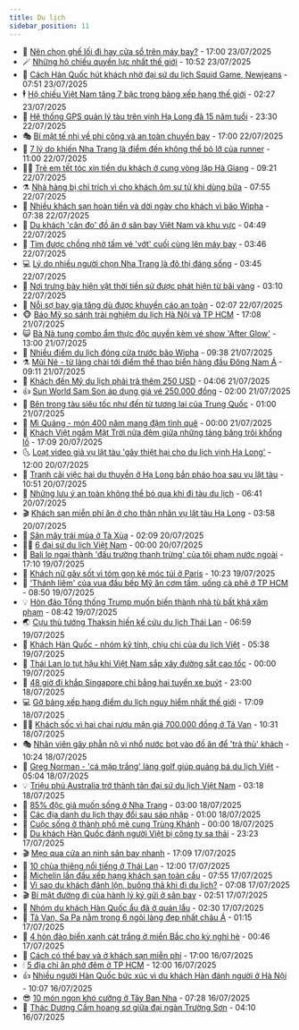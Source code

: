 ```yaml
---
title: Du lịch
sidebar_position: 11
---
```


<!-- vnexpress-du-lich:START -->
- 💂 [Nên chọn ghế lối đi hay cửa sổ trên máy bay?](https://vnexpress.net/nen-chon-ghe-loi-di-hay-cua-so-tren-may-bay-4917736.html) - 17:00 23/07/2025
- 🪄 [Những hộ chiếu quyền lực nhất thế giới](https://vnexpress.net/nhung-ho-chieu-quyen-luc-nhat-the-gioi-4917830.html) - 10:52 23/07/2025
- 🦅 [Cách Hàn Quốc hút khách nhờ đại sứ du lịch Squid Game, Newjeans](https://vnexpress.net/cach-han-quoc-hut-khach-nho-dai-su-du-lich-squid-game-newjeans-4917603.html) - 07:51 23/07/2025
- 🕴 [Hộ chiếu Việt Nam tăng 7 bậc trong bảng xếp hạng thế giới](https://vnexpress.net/ho-chieu-viet-nam-tang-7-bac-trong-bang-xep-hang-the-gioi-4917744.html) - 02:27 23/07/2025
- 👀 [Hệ thống GPS quản lý tàu trên vịnh Hạ Long đã 15 năm tuổi](https://vnexpress.net/he-thong-gps-quan-ly-tau-tren-vinh-ha-long-da-15-nam-tuoi-4917566.html) - 23:30 22/07/2025
- 🎭 [Bí mật tế nhị về phi công và an toàn chuyến bay](https://vnexpress.net/bi-mat-te-nhi-ve-phi-cong-va-an-toan-chuyen-bay-4915316.html) - 17:00 22/07/2025
- 🦒 [7 lý do khiến Nha Trang là điểm đến không thể bỏ lỡ của runner](https://vnexpress.net/7-ly-do-khien-nha-trang-la-diem-den-khong-the-bo-lo-cua-runner-4915070.html) - 11:00 22/07/2025
- 👨‍🏫 [Trẻ em tết tóc xin tiền du khách ở cung vòng lặp Hà Giang](https://vnexpress.net/tre-em-tet-toc-xin-tien-du-khach-o-cung-vong-lap-ha-giang-4917078.html) - 09:21 22/07/2025
- ⚗️ [Nhà hàng bị chỉ trích vì cho khách ôm sư tử khi dùng bữa](https://vnexpress.net/nha-hang-bi-chi-trich-vi-cho-khach-om-su-tu-khi-dung-bua-4917343.html) - 07:55 22/07/2025
- 🥸 [Nhiều khách sạn hoàn tiền và dời ngày cho khách vì bão Wipha](https://vnexpress.net/nhieu-khach-san-hoan-tien-va-doi-ngay-cho-khach-vi-bao-wipha-4917055.html) - 07:38 22/07/2025
- 🤠 [Du khách &#39;cân đo&#39; đồ ăn ở sân bay Việt Nam và khu vực](https://vnexpress.net/du-khach-can-do-do-an-o-san-bay-viet-nam-va-khu-vuc-4917061.html) - 04:49 22/07/2025
- 🚀 [Tìm được chồng nhờ tấm vé &#39;vớt&#39; cuối cùng lên máy bay](https://vnexpress.net/tim-duoc-chong-nho-tam-ve-vot-cuoi-cung-len-may-bay-4917259.html) - 03:46 22/07/2025
- 💻 [Lý do nhiều người chọn Nha Trang là đô thị đáng sống](https://vnexpress.net/ly-do-nhieu-nguoi-chon-nha-trang-la-do-thi-dang-song-4917277.html) - 03:45 22/07/2025
- 💼 [Nơi trưng bày hiện vật thời tiền sử được phát hiện từ bãi vàng](https://vnexpress.net/noi-trung-bay-hien-vat-thoi-tien-su-duoc-phat-hien-tu-bai-vang-4916846.html) - 03:10 22/07/2025
- 🤡 [Nỗi sợ bay gia tăng dù được khuyến cáo an toàn](https://vnexpress.net/noi-so-bay-gia-tang-du-duoc-khuyen-cao-an-toan-4917103.html) - 02:07 22/07/2025
- 🐵 [Báo Mỹ so sánh trải nghiệm du lịch Hà Nội và TP HCM](https://vnexpress.net/bao-my-so-sanh-trai-nghiem-du-lich-ha-noi-va-tp-hcm-4916281.html) - 17:08 21/07/2025
- 😺 [Bà Nà tung combo ẩm thực độc quyền kèm vé show &#39;After Glow&#39;](https://vnexpress.net/ba-na-tung-combo-am-thuc-doc-quyen-kem-ve-show-after-glow-4917023.html) - 13:00 21/07/2025
- 🌈 [Nhiều điểm du lịch đóng cửa trước bão Wipha](https://vnexpress.net/nhieu-diem-du-lich-dong-cua-truoc-bao-wipha-4916988.html) - 09:38 21/07/2025
- ⚗️ [Mũi Né - từ làng chài tới điểm thể thao biển hàng đầu Đông Nam Á](https://vnexpress.net/mui-ne-tu-lang-chai-toi-diem-the-thao-bien-hang-dau-dong-nam-a-4916888.html) - 09:11 21/07/2025
- 👀 [Khách đến Mỹ du lịch phải trả thêm 250 USD](https://vnexpress.net/khach-den-my-du-lich-phai-tra-them-250-usd-4916744.html) - 04:06 21/07/2025
- 👍 [Sun World Sam Son áp dụng giá vé 250.000 đồng](https://vnexpress.net/sun-world-sam-son-ap-dung-gia-ve-250-000-dong-4916432.html) - 02:00 21/07/2025
- 💄 [Bên trong tàu siêu tốc như đến từ tương lai của Trung Quốc](https://vnexpress.net/ben-trong-tau-sieu-toc-nhu-den-tu-tuong-lai-cua-trung-quoc-4915820.html) - 01:00 21/07/2025
- 🥷 [Mì Quảng - món 400 năm mang đậm tình quê](https://vnexpress.net/mi-quang-mon-400-nam-mang-dam-tinh-que-4915556.html) - 00:00 21/07/2025
- 📝 [Khách Việt ngắm Mặt Trời nửa đêm giữa những tảng băng trôi khổng lồ](https://vnexpress.net/khach-viet-ngam-mat-troi-nua-dem-giua-nhung-tang-bang-troi-khong-lo-4915945.html) - 17:09 20/07/2025
- 🌜 [Loạt video giả vụ lật tàu &#39;gây thiệt hại cho du lịch vịnh Hạ Long&#39;](https://vnexpress.net/loat-video-gia-vu-lat-tau-gay-thiet-hai-cho-du-lich-vinh-ha-long-4916602.html) - 12:00 20/07/2025
- 📝 [Tranh cãi việc hai du thuyền ở Hạ Long bắn pháo hoa sau vụ lật tàu](https://vnexpress.net/tranh-cai-viec-hai-du-thuyen-o-ha-long-ban-phao-hoa-sau-vu-lat-tau-4916600.html) - 10:51 20/07/2025
- 🧰 [Những lưu ý an toàn không thể bỏ qua khi đi tàu du lịch](https://vnexpress.net/nhung-luu-y-an-toan-khong-the-bo-qua-khi-di-tau-du-lich-4916506.html) - 06:41 20/07/2025
- 🎬 [Khách sạn miễn phí ăn ở cho thân nhân vụ lật tàu Hạ Long](https://vnexpress.net/khach-san-mien-phi-an-o-cho-than-nhan-vu-lat-tau-ha-long-4916526.html) - 03:58 20/07/2025
- 🧐 [Săn mây trái mùa ở Tà Xùa](https://vnexpress.net/san-may-trai-mua-o-ta-xua-4915456.html) - 02:09 20/07/2025
- 👨‍🏫 [6 đại sứ du lịch Việt Nam](https://vnexpress.net/6-dai-su-du-lich-viet-nam-4915971.html) - 00:00 20/07/2025
- 🦣 [Bali lo ngại thành &#39;đấu trường thanh trừng&#39; của tội phạm nước ngoài](https://vnexpress.net/bali-lo-ngai-thanh-dau-truong-thanh-trung-cua-toi-pham-nuoc-ngoai-4916323.html) - 17:10 19/07/2025
- 🌋 [Khách nữ gây sốt vì tóm gọn kẻ móc túi ở Paris](https://vnexpress.net/khach-nu-gay-sot-vi-tom-gon-ke-moc-tui-o-paris-4916382.html) - 10:23 19/07/2025
- 🦄 [&#39;Thánh liêm&#39; của vua đầu bếp Mỹ ăn cơm tấm, uống cà phê ở TP HCM](https://vnexpress.net/thanh-liem-cua-vua-dau-bep-my-an-com-tam-uong-ca-phe-o-tp-hcm-4915434.html) - 08:50 19/07/2025
- 💡 [Hòn đảo Tổng thống Trump muốn biến thành nhà tù bất khả xâm phạm](https://vnexpress.net/hon-dao-tong-thong-trump-muon-bien-thanh-nha-tu-bat-kha-xam-pham-4916304.html) - 08:42 19/07/2025
- 🌏 [Cựu thủ tướng Thaksin hiến kế cứu du lịch Thái Lan](https://vnexpress.net/cuu-thu-tuong-thaksin-hien-ke-cuu-du-lich-thai-lan-4916293.html) - 06:59 19/07/2025
- 💂 [Khách Hàn Quốc - nhóm kỹ tính, chịu chi của du lịch Việt](https://vnexpress.net/khach-han-quoc-nhom-ky-tinh-chiu-chi-cua-du-lich-viet-4916053.html) - 05:38 19/07/2025
- 🤩 [Thái Lan lo tụt hậu khi Việt Nam sắp xây đường sắt cao tốc](https://vnexpress.net/thai-lan-lo-tut-hau-khi-viet-nam-sap-xay-duong-sat-cao-toc-4915786.html) - 00:00 19/07/2025
- 💪 [48 giờ đi khắp Singapore chỉ bằng hai tuyến xe buýt](https://vnexpress.net/48-gio-di-khap-singapore-chi-bang-hai-tuyen-xe-buyt-4915395.html) - 23:00 18/07/2025
- 💻 [Gỡ bảng xếp hạng điểm du lịch nguy hiểm nhất thế giới](https://vnexpress.net/go-bang-xep-hang-diem-du-lich-nguy-hiem-nhat-the-gioi-4916128.html) - 17:09 18/07/2025
- 🧑‍💻 [Khách sốc vì hai chai rượu mận giá 700.000 đồng ở Tả Van](https://vnexpress.net/khach-soc-vi-hai-chai-ruou-man-gia-700-000-dong-o-ta-van-4916082.html) - 10:31 18/07/2025
- 🎭 [Nhân viên gây phẫn nộ vì nhổ nước bọt vào đồ ăn để &#39;trả thù&#39; khách](https://vnexpress.net/nhan-vien-gay-phan-no-vi-nho-nuoc-bot-vao-do-an-de-tra-thu-khach-4916050.html) - 10:24 18/07/2025
- 🧐 [Greg Norman - &#39;cá mập trắng&#39; làng golf giúp quảng bá du lịch Việt](https://vnexpress.net/greg-norman-ca-map-trang-lang-golf-giup-quang-ba-du-lich-viet-4915811.html) - 05:04 18/07/2025
- 💡 [​Triệu phú Australia trở thành tân đại sứ du lịch Việt Nam](https://vnexpress.net/trieu-phu-australia-tro-thanh-tan-dai-su-du-lich-viet-nam-4915807.html) - 03:18 18/07/2025
- 🌊 [85% độc giả muốn sống ở Nha Trang](https://vnexpress.net/85-doc-gia-muon-song-o-nha-trang-4915818.html) - 03:00 18/07/2025
- 🎃 [Các địa danh du lịch thay đổi sau sáp nhập](https://vnexpress.net/cac-dia-danh-du-lich-thay-doi-sau-sap-nhap-4910565.html) - 01:00 18/07/2025
- 🧠 [Cuộc sống ở thành phố mê cung Trùng Khánh](https://vnexpress.net/cuoc-song-o-thanh-pho-me-cung-trung-khanh-4914911.html) - 00:00 18/07/2025
- 💄 [Du khách Hàn Quốc đánh người Việt bị công ty sa thải](https://vnexpress.net/du-khach-han-quoc-danh-nguoi-viet-bi-cong-ty-sa-thai-4915697.html) - 23:23 17/07/2025
- 🎬 [Mẹo qua cửa an ninh sân bay nhanh](https://vnexpress.net/meo-qua-cua-an-ninh-san-bay-nhanh-4915137.html) - 17:09 17/07/2025
- 🐻 [10 chùa thiêng nổi tiếng ở Thái Lan](https://vnexpress.net/10-chua-thieng-noi-tieng-o-thai-lan-4915580.html) - 12:00 17/07/2025
- 🌝 [Michelin lần đầu xếp hạng khách sạn toàn cầu](https://vnexpress.net/michelin-lan-dau-xep-hang-khach-san-toan-cau-4915459.html) - 07:55 17/07/2025
- 🤩 [Vì sao du khách đánh lộn, buông thả khi đi du lịch?](https://vnexpress.net/vi-sao-du-khach-danh-lon-buong-tha-khi-di-du-lich-4915290.html) - 07:08 17/07/2025
- 🎬 [Bí mật đường đi của hành lý ký gửi ở sân bay](https://vnexpress.net/bi-mat-duong-di-cua-hanh-ly-ky-gui-o-san-bay-4915186.html) - 02:51 17/07/2025
- 🦩 [Nhóm du khách Hàn Quốc ẩu đả ở quán lẩu](https://vnexpress.net/nhom-du-khach-han-quoc-au-da-o-quan-lau-4915280.html) - 02:30 17/07/2025
- 🦍 [Tả Van, Sa Pa nằm trong 6 ngôi làng đẹp nhất châu Á](https://vnexpress.net/ta-van-sa-pa-nam-trong-6-ngoi-lang-dep-nhat-chau-a-4915042.html) - 01:15 17/07/2025
- 👀 [4 hòn đảo biển xanh cát trắng ở miền Bắc cho kỳ nghỉ hè](https://vnexpress.net/4-hon-dao-bien-xanh-cat-trang-o-mien-bac-cho-ky-nghi-he-4914861.html) - 00:46 17/07/2025
- 🧰 [Cách có thể bay và ở khách sạn miễn phí](https://vnexpress.net/cach-co-the-bay-va-o-khach-san-mien-phi-4915179.html) - 17:00 16/07/2025
- 🕯 [5 địa chỉ ăn phở đêm ở TP HCM](https://vnexpress.net/5-dia-chi-an-pho-dem-o-tp-hcm-4912156.html) - 12:00 16/07/2025
- 👍 [Nhiều người Hàn Quốc bức xúc vì du khách Hàn đánh người ở Hà Nội](https://vnexpress.net/nhieu-nguoi-han-quoc-buc-xuc-vi-du-khach-han-danh-nguoi-o-ha-noi-4915109.html) - 10:07 16/07/2025
- 😎 [10 món ngon khó cưỡng ở Tây Ban Nha](https://vnexpress.net/10-mon-ngon-kho-cuong-o-tay-ban-nha-4912890.html) - 07:28 16/07/2025
- 🐘 [Thác Dương Cầm hoang sơ giữa đại ngàn Trường Sơn](https://vnexpress.net/thac-duong-cam-hoang-so-giua-dai-ngan-truong-son-4914560.html) - 04:10 16/07/2025<!-- vnexpress-du-lich:END -->
